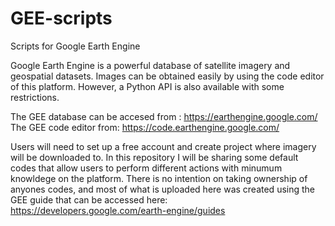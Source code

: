 # GEE-scripts
Scripts for Google Earth Engine

Google Earth Engine is a powerful database of satellite imagery and geospatial datasets. 
Images can be obtained easily by using the code editor of this platform. However, a Python API is also available with some restrictions. 

The GEE database can be accesed from : https://earthengine.google.com/
The GEE code editor from: https://code.earthengine.google.com/

Users will need to set up a free account and create project where imagery will be downloaded to. 
In this repository I will be sharing some default codes that allow users to perform different actions with minumum knowldege on the platform.
There is no intention on taking ownership of anyones codes, and most of what is uploaded here was created using the GEE guide that can be accessed here: https://developers.google.com/earth-engine/guides


